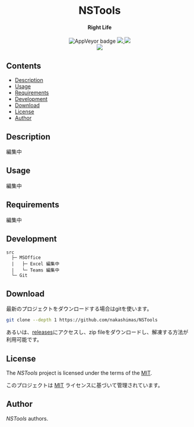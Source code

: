 

<h1 align="center">
  <br>
  NSTools
  <br>
</h1>

<h4 align="center">Right Life</h4>

<p align="center">
  <a>
    <img alt="AppVeyor badge" src="https://img.shields.io/badge/build-passing-brightgreen">
  </a>
  <a href="https://github.com/nakashimas/NSTools/releases">
    <img src="https://img.shields.io/badge/releace-v0.0.0-58839b.svg?style=flat">
  </a>
  <a href="./LICENSE">
    <img src="http://img.shields.io/badge/license-MIT-blue.svg?style=flat">
  </a>
  <br>
  <a>
    <img src="https://img.shields.io/badge/platform-win--32%20%7C%20win--64-lightgrey">
  </a>
</p>

<h2> Contents </h2>

<!-- [![Languages](https://img.shields.io/badge/Read%20it%20in%20another%20language-English-blue.svg?style=social)](./docs/README_EN.rst) -->

- [Description](#description)
- [Usage](#usage)
- [Requirements](#requirements)
- [Development](#development)
- [Download](#download)
- [License](#license)
- [Author](#author)

## Description

編集中

## Usage

編集中

## Requirements

編集中

## Development

```
src
  ├─ MSOffice
  |   ├─ Excel 編集中
  |   └─ Teams 編集中
  └─ Git   
```

## Download

最新のプロジェクトをダウンロードする場合はgitを使います。

```sh
git clone --depth 1 https://github.com/nakashimas/NSTools
```

あるいは、[releases](https://github.com/nakashimas/NSTools/releases)にアクセスし、zip fileをダウンロードし、解凍する方法が利用可能です。

## License

The _NSTools_ project is licensed under the terms of the [MIT](./LICENSE).

このプロジェクトは [MIT](./LICENSE)  ライセンスに基づいて管理されています。

## Author

_NSTools_ authors.
